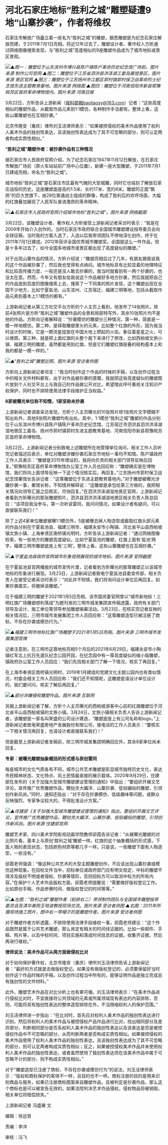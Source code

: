 # 河北石家庄地标“胜利之城”雕塑疑遭9地“山寨抄袭”，作者将维权

石家庄市解放广场矗立着一座名为“胜利之城”的雕塑，据悉雕塑是为纪念石家庄解放而建，于2011年7月1日亮相。将近12年过去了，雕塑设计者、著作权人方昕通过网络图像搜索发现，与“胜利之城”高度相似的9座雕塑作品成为了城市地标或景区景观。

![](https://inews.gtimg.com/news_bt/OTlNZv55laK-4snTUO2zVNjL2kQo7YisdJgOroc8tqX5EAA/1000)_▲图一：雕塑位于山东滨州市博兴县陈户镇陈户革命历史纪念馆广场前。图片来源
制作公司官网 ▲图二：雕塑位于江苏省泗洪县洪泽湖工委岛展馆景区。图片来源 景区官网
▲图三：雕塑位于江苏扬州市江都区郭村镇郭村保卫战革命烈士纪念馆东进主题教育基地。图片来源 网络图
▲图四：雕塑位于河南信阳市新县鄂豫皖苏区首府革命博物馆内。图片来源 河南日报_

3月22日，方昕告诉上游新闻（报料邮箱baoliaosy@163.com）记者：“这些高度相似的雕塑作品，从截取作品元素到1:1模仿，各种制作手法都有。整体上看，这些山寨雕塑也在互相抄袭。”

北京市隆安（重庆）律所刘玉洁律师表示：“如果被控侵权的美术作品使用了权利人美术作品的独创性表达，且该独创性表达成为了其不可忽略的部分，则可认定两者构成实质性相似。”

**“胜利之城”雕塑作者：被抄袭作品有三种情况**

据石家庄市人民政府官网介绍，为了纪念石家庄1947年11月12日解放，在石家庄市解放广场前（原火车站站前广场中心位置），新建一座大型雕塑，于2011年7月1日建成亮相，命名为“胜利之城”。

城市地标“胜利之城”是石家庄市区最有气魄的大型城雕，同时它也铭刻了解放石家庄战役的历史。这座雕塑底座高约1.5米、长约17米、宽约8米。雕塑的正面“飘扬”的巨大党旗下，由28位普通战士组成的群像，构成了胜利后的欢呼场面，大幅的红旗叠加展现了人民军队奋进激昂的革命精神。

![](https://inews.gtimg.com/news_bt/O8btTyHvCCmsrJNon0YHMi4AhTQM_jL7kv04sALizzRtcAA/1000)_▲石家庄市人民政府官网介绍城市地标“胜利之城”。图片来源
网络截图_

3月22日，该雕塑设计者、著作权人方昕接受上游新闻记者采访时表示：“我是在2009年开始介入创作的。当时石家庄市政府联合全国城市雕塑建设指导委员会向全球征稿，当时我的方案入选了，入选以后我带领团队不停地深化创作，终于在2011年7月1日建成。2012年获评全国优秀城市雕塑奖。全国就这么一件作品，但是十多年过去了，如今全国多地城市或景区都出现了高度疑似的雕塑。”

对于出现山寨作品的情况，方昕介绍说：“雕塑亮相后过了几年，有朋友跟我说我的这个作品被抄袭了，然后我也觉得有点纳闷，城市地标具有比较显着的地理特征和比较高传播力度，一般还是没人敢去抄袭的，我当时就看到有一两个抄袭的，也没太在意。然而，今年又有朋友给我说这个作品被好多地方抄袭，然后我就把自己的作品放到百度的图像搜索上去，搜索了一下同类的照片发现，这个雕塑出现在全国不少地方，比如宁夏盐池、山东滨州、江苏宿迁、福建三明等地，包括从截取作品元素到基本上1:1模仿的都有。”

上游新闻记者从第三方社交平台方昕的个人主页上看到，他发布了14张照片。除前4张照片是方昕“胜利之城”雕塑作品的全景和局部特写外，其余10张照片均不是他的作品。方昕向记者解释说：“抄袭模仿的雕塑分三种情况，第一种，简直是一模一样地模仿。第二种，是择取雕塑里头的元素，比如整个红旗的外形，因为我当时设计的时候，它是一颗流星绽放在中国大地上燃起的火焰，象征着星星之火，可以燎原。第三种，就是把上面红旗的头整个裁下来进行了修改，比如西柏坡文旅小镇、福建三明的雕塑，虽然都是用到红旗，但是它们雕塑红旗层叠的结构基本上和我的都是一模一样的。”

![](https://inews.gtimg.com/news_bt/OFVoHGw3cOKbT0RxslJib1Q6qnRfoXy8nNUJFBfimpCccAA/1000)_▲“胜利之城”雕塑近照。图片来源
受访者供图_

方昕向上游新闻记者坦言：“我当时创作这个作品的时候的手稿，以及创作过程当中的相关文件材料都有，出于对作品被抄袭的感慨，我就把这些高度疑似的雕塑图片放到个人社交平台上与我自己的作品做公开对比，希望借此呼吁重视关注知识产权保护，同时也不排除使用法律手段维护正当权益。”

**8家被曝光单位称不知情，1家坚称未抄袭**

上游新闻记者调查采访发现，方昕个人主页曝光的10张照片除1张照片文字模糊不知出处外，其他9张照片雕塑均有出处。其中，1:1模仿“胜利之城”雕塑的作品分别位于山东滨州市博兴县陈户镇陈户革命历史纪念馆、江苏宿迁市泗洪县泗洪洪泽湖湿地景区工委岛、扬州市郭村镇郭村东进主题教育基地、河南信阳市新县鄂豫皖苏区首府革命博物馆。

3月22日，上游新闻记者分别致电上述雕塑所在地管理单位询问，相关工作人员听完记者描述后表示，单位对雕塑涉嫌抄袭石家庄市地标一事均不知情。陈户镇政府工作人员表示：“雕塑是2015年增设的，我将向负责的相关部门领导反映后回复。”鄂豫皖苏区首府革命博物馆办公室工作人员也回应称：“雕塑确实是在博物馆，我们将向上面领导反映一下这个情况核实后，再回复。”江苏扬州市郭村保卫战纪念馆秦馆长告诉记者：“这尊雕塑位于东进主题教育基地内。”对于雕塑被曝光涉嫌抄袭一事，秦馆长称，不知情并解释说：“这雕塑是承包给第三方做的，我把相关情况向领导汇报之后核实，尽快回复。”在泗洪洪泽湖湿地景区官网，上游新闻记者看到方昕曝光的那张雕塑照片，泗洪县泗洪洪泽湖湿地景区相关负责人陈总回应：“该项目我没参与，第一次听说雷同，我问问情况，如果设计者有疑问，可以直接联系我们！”

除了上述4家单位雕塑被曝1:1模仿外，5座被曝去掉人物造型或截取红旗头部元素的作品分别在宁夏盐池县、福建三明市、福建永安市小陶镇、河北省平山县西柏坡镇文旅小镇、上海奉贤区南桥镇光明村。方昕告诉上游新闻记者：“通过网络图像检索，有一些地方的雕塑高度疑似，比如宁夏盐池的雕塑，红旗上面有‘盐池’两字，福建三明市雕塑底座上有‘三明’。整体上看，这些山寨雕塑也在互相抄袭。”

![](https://inews.gtimg.com/news_bt/O_QM0c9GcaJnot1LbQ9NWjiu7GULJaFLbLjlAmOi1hSesAA/1000)_▲宁夏盐池县政府官网城市形象视频展现的城市地标。图片来源
官网截图_

在宁夏盐池县官网播放的城市宣传片里，记者看到方昕曝光的那尊雕塑正以该城市地标的形象进行展现。3月23日，上游新闻记者致电宁夏盐池县委宣传部，相关负责人在接受记者采访时表示：“对此并不知情，我们将询问设计单位后再回复。如果抄袭属实，将撤掉该雕塑。”

位于福建三明的雕塑于2021年1月5日亮相，该市国资委官网曾以“城市新地标！三明红旗广场雕塑顺利落成”为题刊发的三明市城发集团宣传稿透露，政府有关部门领导及设计、施工单位等领导参加雕塑揭幕活动。3月23日，在核实完记者反映的相关情况后，三明市城市发展集团工作人员回应称：“这尊雕塑造型已被注册了商标，不存在抄袭或模仿行为。”

![](https://inews.gtimg.com/news_bt/Oup7mhTkDKojd4ywEMHzLAo12DDDkEFtUrXZmfjfRnFOgAA/1000)_▲福建三明市地标红旗广场雕塑于2021年1月5日亮相。图片来源
三明市城市发展集团官微_

记者注意到，在三明市这尊地标亮相5个月后的2021年6月29日，福建永安市小陶镇红军北上抗日先遣队纪念公园开园，在纪念园中有一尊高度疑似的缩小版雕塑，镇政府办公室工作人员回应：“我们先找相关部门了解一下情况，核实了再回复。”

在上海市奉贤区南桥镇光明村，2019年1月建成的党建文化主题公园内也有类似情况，村委会相关工作人员回应称：“我们还不知情呢，这雕塑是请设计单位设计的，我们要问问，核实了解后再回复。”

![](https://inews.gtimg.com/news_bt/OMPlhQ24W1cfcgCicxy1xdotHDZ1I15OONdPcFB4cuUXsAA/1000)_▲部分涉嫌侵权雕塑作品。图片来源
互联网_

另据上游新闻记者了解，方昕个人主页曝光的西柏坡游客中心前的红旗雕塑位于河北省平山县西柏坡镇的文旅小镇。3月24日，文旅小镇相关负责人告诉上游新闻记者，该雕塑是一家名叫荣盛的公司设计建造，“雕塑底座上有公司名称和logo。”上游新闻记者致电荣盛房地产发展股份有限公司，接电话的工作人员表示：“要核实一下相关情况再回复，也请设计者直接联系我们！”

但是截至上游新闻记者发稿前，除三明市城发集团明确回应外，其余8家单位尚未回复。

**专家：被曝光雕塑抽象概括的形式感与原创雷同**

每座城市的文化气质各有不同，城市公共艺术雕塑是彰显城市独特历史文化，表达市民精神状态、文化特点、风土民情最直接的展示载体。2020年9月29日，住建部在发布的《关于加强大型城市雕塑建设管理的通知》中指出：“要组织开展文艺评论，宣传推广优秀雕塑作品，鞭挞贪大媚洋、山寨抄袭、低俗媚俗的雕塑，引领创作新风尚。”同时，通知还指出：“对于存在抄袭模仿、低级趣味等问题，或群众反映强烈、专家争议较大的，不得批准设计方案。”

![](https://inews.gtimg.com/news_bt/OEiqhD0cpcDS_UhHPxZ4KBbhmRrvN37kysRsRmQJAxlzIAA/1000)_▲住建部《关于加强大型城市雕塑建设管理的通知》指出，要组织开展文艺评论，宣传推广优秀雕塑作品，鞭挞贪大媚洋、山寨抄袭、低俗媚俗的雕塑，引领创作新风尚。图片来源
住建部官网_

雕塑艺术家、四川美术学院影视动画学院教师邱霞告诉记者：“从被曝光雕塑的对比照片看，基本上与原创‘胜利之城’雕塑一样。红旗的这个抽象概括的形式感，下面人物的表现状态，包括颜色材质等都几乎一样。只是说，一些雕塑下面有人物造型，一些没有。”

邱霞老师强调：“像这种公共艺术的大型主题雕塑创作，不应该出现山寨抄袭或模仿这种现象。在招标文件当中，招标单位或政府部门应有明文规定，中标的雕塑不得涉及版权不明或者侵权、抄袭等情形，否则招标方可以取消中标方的所有内容。”在保护个人艺术作品版权方面，邱霞老师提醒说：“需要做好版权登记工作。比如原创手稿、作品参赛时间、做版权登记的时间等等。”

![](https://inews.gtimg.com/news_bt/O-Wxu7yOW46SnHp4HPt_Gmg4YHW4L11mqRg3V1RRL-MQkAA/1000)_▲左图：“胜利之城”雕塑作者（前排右二）带领制作团队与全国城市雕塑指导委员会及清华美院王培波教授现场交流。图片来源 受访者供图
▲右图：2011年所摄现场施工照片，图中右一带帽子的是雕塑作者。图片来源 受访者供图_

对于雕塑作者方昕透露，不排除使用法律手段维权一事，邱霞老师建议：“这个作品既然是属于公共艺术雕塑，那么肯定有相关的时间线证据的。比如一些邮件、手稿、照片等，以及中标时间、项目实施和落成时间信息的证据，收集齐证据，然后再进行维权。”

**律师说法：美术作品可从两方面做侵权比对**

对于如何保护著作权，北京市隆安（重庆）律所刘玉洁律师告诉上游新闻记者：“最好的方式就是去做版权登记。如果没有做版权登记的，必须要保留好当时创作这个作品时候的手稿，以及创作过程当中所有的，能够证明作品是独立完成且有独创性的文件材料。”

此外，雕塑艺术作品在对比分析上也有章可循。刘玉洁律师表示：“在美术作品进行侵权比对时，不宜直接将公共领域的元素或所属领域现有表达的内容排除，否则，可能将具有独创性表达的整体造型排除在外，不当限缩权利人的保护范围。”

刘玉洁律师进一步指出：“在比对时，首先应对权利人美术作品的独创性表达进行识别，然后将权利人的美术作品与被控侵权产品作品进行比对，找出相同部分及差异部分，判断相同部分是否系权利人美术作品的独创性表达以及该表达是否是被控侵权作品中不可忽略的部分，从而判断两者是否构成实质性相似。如果被控侵权的美术作品使用了权利人美术作品的独创性表达，且该独创性表达成为了其不可忽略的部分，则可认定两者构成实质性相似；反之，如果被控侵权美术作品并未使用权利人美术作品的独创性表达，或者虽然使用了独创性表达但在该美术作品中属于可忽略不计的部分，则不构成实质性相似。”

对于“雕塑造型已注册了商标，不存在抄袭或模仿行为”的说法，刘玉洁律师表示：“版权和商标保护的客体不一样，且目的也不一样。商标注册的目的是用来识别商品与服务，如果已注册商标图案来自雕塑作品，且被判定是抄袭作品，那么这个商标也是可以被宣告无效的。如果法院判决艺术作品侵权，侵权物品将被销毁，相关单位将赔偿损失。”

上游新闻记者 冯盛雍 文

编辑：徐远哲

责编：李洋

审核：冯飞

